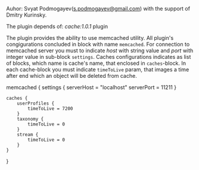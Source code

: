 Auhor: Svyat Podmogayev(s.podmogayev@gmail.com) with the support of Dmitry Kurinsky.

The plugin depends of: *cache:1.0.1* plugin

The plugin provides the ability to use memcached utility. All plugin's congigurations concluded in block with name `memcached`. For connection to memcached server you must to indicate *host* with string value and *port* with integer value in sub-block `settings`. Caches configurations indicates as list of blocks, which name is cache's name, that enclosed in `caches`-block. In each cache-block you must indicate `timeToLive` param, that images a time after end which an object will be deleted from cache.


memcached {
    settings {
        serverHost = "localhost"
        serverPort = 11211
    }

    caches {
        userProfiles {
            timeToLive = 7200
        }
        taxonomy {
            timeToLive = 0
        }
        stream {
            timeToLive = 0
        }
    }
}
